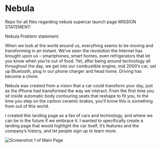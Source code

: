# Nebula
Repo for all files regarding nebula supercar launch page
MISSION STATEMENT:

Nebula Problem statement:

 

When we look at the world around us, everything seems to be moving and transforming in an instant. We’ve seen the revolution the Internet has brought upon us – smartphones, smart homes, even refrigerators that let you know when you’re out of food. Yet, after being around technology all throughout the day, we get into our combustible engine, mid 2000’s car, set up Bluetooth, plug in our phone charger and head home. Driving has become a chore.

 

Nebula was created from a vision that a car could transform your day, just as the iPhone had transformed the way we interact. From the first time you sit inside automatic body contouring seats that reshape to fit you, to the time you step on the carbon ceramic brakes, you’ll know this is something from out of this world.

 

I created this landing page as a fan of cars and technology, and where we can be in the future if we embrace it. I wanted to specifically create a landing page that would highlight the car itself, it’s features and the company’s history, and let people sign up to learn more. 

![Screenshot 1 of Main Page](/home/wizard/Pictures/Screenshot1.png)
